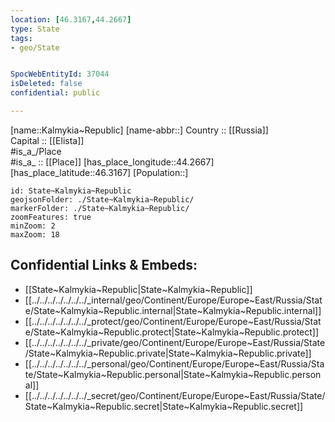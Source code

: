 ```yaml
---
location: [46.3167,44.2667] 
type: State
tags:
- geo/State


SpocWebEntityId: 37044
isDeleted: false
confidential: public

---
```

[name::Kalmykia~Republic] 
[name-abbr::] 
Country :: [[Russia]]  
Capital :: [[Elista]]  
#is_a_/Place  
#is_a_ :: [[Place]] 
[has_place_longitude::44.2667] 
[has_place_latitude::46.3167] 
[Population::] 



```leaflet
id: State~Kalmykia~Republic
geojsonFolder: ./State~Kalmykia~Republic/
markerFolder: ./State~Kalmykia~Republic/
zoomFeatures: true 
minZoom: 2 
maxZoom: 18
```


## Confidential Links & Embeds: 
- [[State~Kalmykia~Republic|State~Kalmykia~Republic]]  
- [[../../../../../../../_internal/geo/Continent/Europe/Europe~East/Russia/State/State~Kalmykia~Republic.internal|State~Kalmykia~Republic.internal]] 
- [[../../../../../../../_protect/geo/Continent/Europe/Europe~East/Russia/State/State~Kalmykia~Republic.protect|State~Kalmykia~Republic.protect]] 
- [[../../../../../../../_private/geo/Continent/Europe/Europe~East/Russia/State/State~Kalmykia~Republic.private|State~Kalmykia~Republic.private]] 
- [[../../../../../../../_personal/geo/Continent/Europe/Europe~East/Russia/State/State~Kalmykia~Republic.personal|State~Kalmykia~Republic.personal]] 
- [[../../../../../../../_secret/geo/Continent/Europe/Europe~East/Russia/State/State~Kalmykia~Republic.secret|State~Kalmykia~Republic.secret]] 
